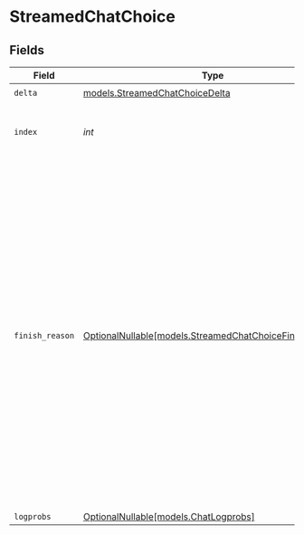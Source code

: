 # StreamedChatChoice


## Fields

| Field                                                                                                                                                                                                                                                                                                                  | Type                                                                                                                                                                                                                                                                                                                   | Required                                                                                                                                                                                                                                                                                                               | Description                                                                                                                                                                                                                                                                                                            | Example                                                                                                                                                                                                                                                                                                                |
| ---------------------------------------------------------------------------------------------------------------------------------------------------------------------------------------------------------------------------------------------------------------------------------------------------------------------- | ---------------------------------------------------------------------------------------------------------------------------------------------------------------------------------------------------------------------------------------------------------------------------------------------------------------------- | ---------------------------------------------------------------------------------------------------------------------------------------------------------------------------------------------------------------------------------------------------------------------------------------------------------------------- | ---------------------------------------------------------------------------------------------------------------------------------------------------------------------------------------------------------------------------------------------------------------------------------------------------------------------- | ---------------------------------------------------------------------------------------------------------------------------------------------------------------------------------------------------------------------------------------------------------------------------------------------------------------------- |
| `delta`                                                                                                                                                                                                                                                                                                                | [models.StreamedChatChoiceDelta](../models/streamedchatchoicedelta.md)                                                                                                                                                                                                                                                 | :heavy_check_mark:                                                                                                                                                                                                                                                                                                     | N/A                                                                                                                                                                                                                                                                                                                    |                                                                                                                                                                                                                                                                                                                        |
| `index`                                                                                                                                                                                                                                                                                                                | *int*                                                                                                                                                                                                                                                                                                                  | :heavy_check_mark:                                                                                                                                                                                                                                                                                                     | The index of the choice in the list of generated choices.                                                                                                                                                                                                                                                              | 0                                                                                                                                                                                                                                                                                                                      |
| `finish_reason`                                                                                                                                                                                                                                                                                                        | [OptionalNullable[models.StreamedChatChoiceFinishReason]](../models/streamedchatchoicefinishreason.md)                                                                                                                                                                                                                 | :heavy_minus_sign:                                                                                                                                                                                                                                                                                                     | Termination condition of the generation. `stop` means the API returned the full chat completions generated by the model without running into any limits.<br/>`length` means the generation exceeded `max_tokens` or the conversation exceeded the max context length.<br/>`tool_calls` means the API has generated tool calls. |                                                                                                                                                                                                                                                                                                                        |
| `logprobs`                                                                                                                                                                                                                                                                                                             | [OptionalNullable[models.ChatLogprobs]](../models/chatlogprobs.md)                                                                                                                                                                                                                                                     | :heavy_minus_sign:                                                                                                                                                                                                                                                                                                     | N/A                                                                                                                                                                                                                                                                                                                    |                                                                                                                                                                                                                                                                                                                        |